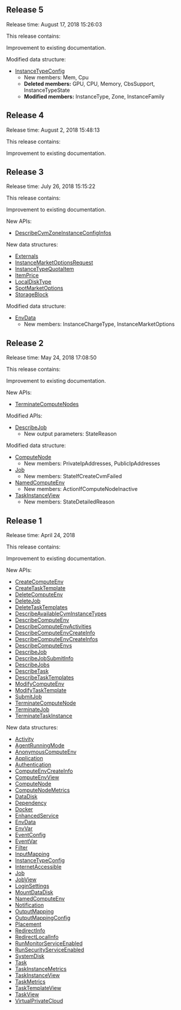 ## Release 5

Release time: August 17, 2018 15:26:03

This release contains:

Improvement to existing documentation.

Modified data structure:

* [InstanceTypeConfig](https://cloud.tencent.comhttps://cloud.tencent.com/document/api/599/30482#InstanceTypeConfig)
	* New members: Mem, Cpu
	* **Deleted members:** GPU, CPU, Memory, CbsSupport, InstanceTypeState
	* **Modified members:** InstanceType, Zone, InstanceFamily

## Release 4

Release time: August 2, 2018 15:48:13

This release contains:

Improvement to existing documentation.

## Release 3

Release time: July 26, 2018 15:15:22

This release contains:

Improvement to existing documentation.

New APIs:

* [DescribeCvmZoneInstanceConfigInfos](https://cloud.tencent.com/document/api/599/30543)

New data structures:

* [Externals](https://cloud.tencent.com/document/api/599/30482#Externals)
* [InstanceMarketOptionsRequest](https://cloud.tencent.com/document/api/599/30482#InstanceMarketOptionsRequest)
* [InstanceTypeQuotaItem](https://cloud.tencent.com/document/api/599/30482#InstanceTypeQuotaItem)
* [ItemPrice](https://cloud.tencent.com/document/api/599/30482#ItemPrice)
* [LocalDiskType](https://cloud.tencent.com/document/api/599/30482#LocalDiskType)
* [SpotMarketOptions](https://cloud.tencent.com/document/api/599/30482#SpotMarketOptions)
* [StorageBlock](https://cloud.tencent.com/document/api/599/30482#StorageBlock)

Modified data structure:

* [EnvData](https://cloud.tencent.comhttps://cloud.tencent.com/document/api/599/30482#EnvData)
	* New members: InstanceChargeType, InstanceMarketOptions

## Release 2

Release time: May 24, 2018 17:08:50

This release contains:

Improvement to existing documentation.

New APIs:

* [TerminateComputeNodes](https://cloud.tencent.com/document/api/599/30485)

Modified APIs:

* [DescribeJob](https://cloud.tencent.comhttps://cloud.tencent.com/document/api/599/30561)
	* New output parameters: StateReason

Modified data structure:

* [ComputeNode](https://cloud.tencent.comhttps://cloud.tencent.com/document/api/599/30482#ComputeNode)
	* New members: PrivateIpAddresses, PublicIpAddresses
* [Job](https://cloud.tencent.comhttps://cloud.tencent.com/document/api/599/30482#Job)
	* New members: StateIfCreateCvmFailed
* [NamedComputeEnv](https://cloud.tencent.comhttps://cloud.tencent.com/document/api/599/30482#NamedComputeEnv)
	* New members: ActionIfComputeNodeInactive
* [TaskInstanceView](https://cloud.tencent.comhttps://cloud.tencent.comhttps://cloud.tencent.com/document/api/599/30482#TaskInstanceView)
	* New members: StateDetailedReason

## Release 1

Release time: April 24, 2018

This release contains:

Improvement to existing documentation.

New APIs:

* [CreateComputeEnv](https://cloud.tencent.com/document/api/599/30521)
* [CreateTaskTemplate](https://cloud.tencent.com/document/api/599/30569)
* [DeleteComputeEnv](https://cloud.tencent.com/document/api/599/30519)
* [DeleteJob](https://cloud.tencent.com/document/api/599/30563)
* [DeleteTaskTemplates](https://cloud.tencent.com/document/api/599/30567)
* [DescribeAvailableCvmInstanceTypes](https://cloud.tencent.com/document/api/599/30545)
* [DescribeComputeEnv](https://cloud.tencent.com/document/api/599/30517)
* [DescribeComputeEnvActivities](https://cloud.tencent.com/document/api/599/30515)
* [DescribeComputeEnvCreateInfo](https://cloud.tencent.com/document/api/599/30513)
* [DescribeComputeEnvCreateInfos](https://cloud.tencent.com/document/api/599/30511)
* [DescribeComputeEnvs](https://cloud.tencent.com/document/api/599/30509)
* [DescribeJob](https://cloud.tencent.comhttps://cloud.tencent.com/document/api/599/30561)
* [DescribeJobSubmitInfo](https://cloud.tencent.com/document/api/599/30559)
* [DescribeJobs](https://cloud.tencent.com/document/api/599/30557)
* [DescribeTask](https://cloud.tencent.com/document/api/599/30555)
* [DescribeTaskTemplates](https://cloud.tencent.com/document/api/599/30565)
* [ModifyComputeEnv](https://cloud.tencent.com/document/api/599/30507)
* [ModifyTaskTemplate](https://cloud.tencent.com/document/api/599/30491)
* [SubmitJob](https://cloud.tencent.com/document/api/599/30549)
* [TerminateComputeNode](https://cloud.tencent.com/document/api/599/30505)
* [TerminateJob](https://cloud.tencent.com/document/api/599/15911)
* [TerminateTaskInstance](https://cloud.tencent.com/document/api/599/30489)

New data structures:

* [Activity](https://cloud.tencent.com/document/api/599/30482#Activity)
* [AgentRunningMode](https://cloud.tencent.com/document/api/599/30482#AgentRunningMode)
* [AnonymousComputeEnv](https://cloud.tencent.com/document/api/599/30482#AnonymousComputeEnv)
* [Application](https://cloud.tencent.com/document/api/599/30482#Application)
* [Authentication](https://cloud.tencent.com/document/api/599/30482#Authentication)
* [ComputeEnvCreateInfo](https://cloud.tencent.com/document/api/599/30482#ComputeEnvCreateInfo)
* [ComputeEnvView](https://cloud.tencent.com/document/api/599/30482#ComputeEnvView)
* [ComputeNode](https://cloud.tencent.comhttps://cloud.tencent.com/document/api/599/30482#ComputeNode)
* [ComputeNodeMetrics](https://cloud.tencent.comhttps://cloud.tencent.comhttps://cloud.tencent.com/document/api/599/30482#ComputeNodeMetrics)
* [DataDisk](https://cloud.tencent.com/document/api/599/30482#DataDisk)
* [Dependency](https://cloud.tencent.com/document/api/599/30482#Dependence)
* [Docker](https://cloud.tencent.com/document/api/599/30482#Docker)
* [EnhancedService](https://cloud.tencent.com/document/api/599/30482#EnhancedService)
* [EnvData](https://cloud.tencent.comhttps://cloud.tencent.com/document/api/599/30482#EnvData)
* [EnvVar](https://cloud.tencent.com/document/api/599/30482#EnvVar)
* [EventConfig](https://cloud.tencent.com/document/api/599/30482#EventConfig)
* [EventVar](https://cloud.tencent.com/document/api/599/30482#EventVar)
* [Filter](https://cloud.tencent.com/document/api/599/30482#Filter)
* [InputMapping](https://cloud.tencent.com/document/api/599/30482#InputMapping)
* [InstanceTypeConfig](https://cloud.tencent.comhttps://cloud.tencent.com/document/api/599/30482#InstanceTypeConfig)
* [InternetAccessible](https://cloud.tencent.com/document/api/599/30482#InternetAccessible)
* [Job](https://cloud.tencent.comhttps://cloud.tencent.com/document/api/599/30482#Job)
* [JobView](https://cloud.tencent.comhttps://cloud.tencent.comhttps://cloud.tencent.com/document/api/599/30482#JobView)
* [LoginSettings](https://cloud.tencent.com/document/api/599/30482#LoginSettings)
* [MountDataDisk](https://cloud.tencent.com/document/api/599/30482#MountDataDisk)
* [NamedComputeEnv](https://cloud.tencent.comhttps://cloud.tencent.com/document/api/599/30482#NamedComputeEnv)
* [Notification](https://cloud.tencent.com/document/api/599/30482#Notification)
* [OutputMapping](https://cloud.tencent.com/document/api/599/30482#OutputMapping)
* [OutputMappingConfig](https://cloud.tencent.comhttps://cloud.tencent.com/document/api/599/30482#OutputMappingConfig)
* [Placement](https://cloud.tencent.com/document/api/599/30482#Placement)
* [RedirectInfo](https://cloud.tencent.com/document/api/599/30482#RedirectInfo)
* [RedirectLocalInfo](https://cloud.tencent.com/document/api/599/30482#RedirectLocalInfo)
* [RunMonitorServiceEnabled](https://cloud.tencent.com/document/api/599/30482#RunMonitorServiceEnabled)
* [RunSecurityServiceEnabled](https://cloud.tencent.com/document/api/599/30482#RunSecurityServiceEnabled)
* [SystemDisk](https://cloud.tencent.com/document/api/599/30482#SystemDisk)
* [Task](https://cloud.tencent.com/document/api/599/30482#Task)
* [TaskInstanceMetrics](https://cloud.tencent.comhttps://cloud.tencent.com/document/api/599/30482#TaskInstanceMetrics)
* [TaskInstanceView](https://cloud.tencent.comhttps://cloud.tencent.comhttps://cloud.tencent.com/document/api/599/30482#TaskInstanceView)
* [TaskMetrics](https://cloud.tencent.comhttps://cloud.tencent.com/document/api/599/30482#TaskMetrics)
* [TaskTemplateView](https://cloud.tencent.comhttps://cloud.tencent.com/document/api/599/30482#TaskTemplateView)
* [TaskView](https://cloud.tencent.comhttps://cloud.tencent.com/document/api/599/30482#TaskView)
* [VirtualPrivateCloud](https://cloud.tencent.com/document/api/599/30482#VirtualPrivateCloud)


